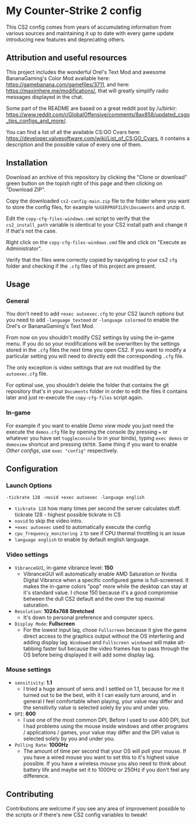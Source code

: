 # My Counter-Strike 2 config

This CS2 config comes from years of accumulating information from various sources and maintaining it up to date with every game update introducing new features and deprecating others.

## Attribution and useful resources

This project includes the wonderful Orel's Text Mod and awesome BananaGaming's Color Mod available here: <https://gamebanana.com/gamefiles/3711>, and here: <https://maximhere.me/modifications/>, that will greatly simplify radio messages displayed in the chat.

Some part of the README are based on a great reddit post by /u/birkir: <https://www.reddit.com/r/GlobalOffensive/comments/8ax858/updated_csgo_tips_configs_and_more/>.

You can find a list of all the available CS:GO Cvars here: <https://developer.valvesoftware.com/wiki/List_of_CS:GO_Cvars>, it contains a description and the possible value of every one of them.

## Installation

Download an archive of this repository by clicking the "Clone or download" green button on the top*ish* right of this page and then clicking on "Download ZIP".

Copy the downloaded `cs2-config-main.zip` file to the folder where you want to store the config files, for example `%USERPROFILE%\Documents` and unzip it.

Edit the `copy-cfg-files-windows.cmd` script to verify that the `cs2_install_path` variable is identical to your CS2 install path and change it if that's not the case.

Right click on the `copy-cfg-files-windows.cmd` file and click on "Execute as Administrator".

Verify that the files were correctly copied by navigating to your cs2 `cfg` folder and checking if the `.cfg` files of this project are present.

## Usage

### General

You don't need to add `+exec autoexec.cfg` to your CS2 launch options but you need to add `-language textmod` or `-language colormod` to enable the Orel's or BananaGaming's Text Mod.

From now on you shouldn't modify CS2 settings by using the in-game menu. If you do so your modifications will be overwritten by the settings stored in the `.cfg` files the next time you open CS2. If you want to modify a particular setting you will need to directly edit the corresponding `.cfg` file.

The only exception is video settings that are not modified by the `autoexec.cfg` file.

For optimal use, you shouldn't delete the folder that contains the git repository that's in your `Documents` folder in order to edit the files it contains later and just re-execute the `copy-cfg-files` script again.

### In-game

For example if you want to enable *Demo view mode* you just need the execute the `demos.cfg` file by opening the console (by pressing `=` or whatever you have set `toggleconsole` to in your binds), typing `exec demos` or `demoview` shortcut and pressing `ENTER`. Same thing if you want to enable *Other configs*, use `exec "config"` respectively.

## Configuration

### Launch Options

`-tickrate 128 -novid +exec autoexec -language english`

- `tickrate 128` how many times per second the server calculates stuff. tickrate 128 - highest possible tickrate in CS
- `novid` to skip the video intro.
- `+exec autoexec` used to automatically execute the config
- `cpu_frequency_monitoring 2` to see if CPU thermal throttling is an issue
- `language english` to enable by default english language.

### Video settings

- `VibranceGUI`, in-game vibrance level: **150**
  - VibranceGUI will automatically enable AMD Saturation or Nvidia Digital Vibrance when a specific configured game is full-screened. It makes the in-game colors "pop" more while the desktop can stay at it's standard value. I chose 150 because it's a good compromise between the dull CS2 default and the over the top maximal saturation.
- `Resolution`: **1024x768 Stretched**
  - It's down to personal preference and computer specs.
- `Display Mode`: **Fullscreen**
  - For the lowest input lag, chose `Fullscreen` because it give the game direct access to the graphics output without the OS interfering and adding display lag. `Windowed` and `Fullscreen windowed` will make alt-tabbing faster but because the video frames has to pass through the OS before being displayed it will add some display lag.

### Mouse settings

- `sensitivity`:  **1.1**
  - I tried a huge amount of sens and I settled on 1.1, because for me it turned out to be the best, with it I can easily turn around, and in general I feel comfortable when playing, your value may differ and the sensitivity value is selected solely by you and under you.
- `DPI`: **800**
  - I use one of the most common DPI, Before I used to use 400 DPI, but I had problems using the mouse inside windows and other programs / applications / games, your value may differ and the DPI value is selected solely by you and under you.
- `Polling Rate`: **1000Hz**
  - The amount of time per second that your OS will poll your mouse. If you have a wired mouse you want to set this to it's highest value possible. If you have a wireless mouse you also need to think about battery life and maybe set it to 1000Hz or 250Hz if you don't feel any difference.

## Contributing

Contributions are welcome if you see any area of improvement possible to the scripts or if there's new CS2 config variables to tweak!
